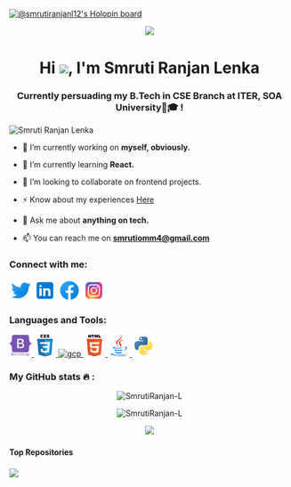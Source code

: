 [![@smrutiranjanl12's Holopin board](https://holopin.me/smrutiranjanl12)](https://holopin.io/@smrutiranjanl12)

<div id="header" align="center">
  <img src="https://media.giphy.com/media/M9gbBd9nbDrOTu1Mqx/giphy.gif" width="100"/>
</div>

<h1 align="center">Hi <img src="https://camo.githubusercontent.com/e8e7b06ecf583bc040eb60e44eb5b8e0ecc5421320a92929ce21522dbc34c891/68747470733a2f2f6d656469612e67697068792e636f6d2f6d656469612f6876524a434c467a6361737252346961377a2f67697068792e676966" width="30px">, I'm Smruti Ranjan Lenka</h1>
<h3 align="center">Currently persuading my B.Tech in CSE Branch at ITER, SOA University🏫🎓 !</h3>

<p align="left"> <img src="https://komarev.com/ghpvc/?username=SmrutiRanjan-L&label=Profile%20views&color=1c8b0e&style=flat" alt="Smruti Ranjan Lenka" /> </p>

- 🔭 I’m currently working on **myself, obviously.**

- 🌱 I’m currently learning **React.**

- 👯 I’m looking to collaborate on frontend projects.

- ⚡ Know about my experiences [Here](https://drive.google.com/file/d/1MEjYK4VNdg5EBtMu57ISkgt2XebJvnIw/view?usp=sharing)

- 💬 Ask me about **anything on tech.**

- 📫 You can reach me on **smrutiomm4@gmail.com**

<h3 align="left">Connect with me:</h3>
<p align="left">
<a href="https://twitter.com/Smrutilenka4" target="blank"><img align="center" src="https://github.com/kaal-coder/kaal-coder/blob/main/twitter.png" alt="_k_a_a_l" height="40" width="40" /></a>
<a href="https://www.linkedin.com/in/smruti-ranjan-lenka" target="blank"><img align="center" src="https://github.com/kaal-coder/kaal-coder/blob/main/linkedin.png" alt="smruti-ranjan-lenka" height="40" width="40" /></a>
<a href="https://www.facebook.com/smruti.omm.9" target="blank"><img align="center" src="https://github.com/kaal-coder/kaal-coder/blob/main/facebook.png" alt="smruti.omm.9" height="40" width="40" /></a>
<a href="https://www.instagram.com/smruti_rl.js/" target="blank"><img align="center" src="https://github.com/kaal-coder/kaal-coder/blob/main/instagram.png" alt="smruti_rl.js" height="40" width="40" /></a>
</p>

<h3 align="left">Languages and Tools:</h3>
<p align="left"> <a href="https://getbootstrap.com" target="_blank" rel="noreferrer"> <img src="https://raw.githubusercontent.com/devicons/devicon/master/icons/bootstrap/bootstrap-plain-wordmark.svg" alt="bootstrap" width="40" height="40"/> </a> <a href="https://www.w3schools.com/css/" target="_blank" rel="noreferrer"> <img src="https://raw.githubusercontent.com/devicons/devicon/master/icons/css3/css3-original-wordmark.svg" alt="css3" width="40" height="40"/> </a> <a href="https://cloud.google.com" target="_blank" rel="noreferrer"> <img src="https://www.vectorlogo.zone/logos/google_cloud/google_cloud-icon.svg" alt="gcp" width="40" height="40"/> </a> <a href="https://www.w3.org/html/" target="_blank" rel="noreferrer"> <img src="https://raw.githubusercontent.com/devicons/devicon/master/icons/html5/html5-original-wordmark.svg" alt="html5" width="40" height="40"/> </a> <a href="https://www.java.com" target="_blank" rel="noreferrer"> <img src="https://raw.githubusercontent.com/devicons/devicon/master/icons/java/java-original.svg" alt="java" width="40" height="40"/> </a>  </a> <a href="https://www.python.org" target="_blank" rel="noreferrer"> <img src="https://raw.githubusercontent.com/devicons/devicon/master/icons/python/python-original.svg" alt="python" width="40" height="40"/> </a> </p>

<h3 align="left">My GitHub stats 🔥 :</h3>

<p align="center"><img src="https://github-readme-stats.vercel.app/api?username=SmrutiRanjan-L&theme=highcontrast&show_icons=true" alt="SmrutiRanjan-L" />

<p align="center"><img src="http://github-readme-streak-stats.herokuapp.com?user=SmrutiRanjan-L&theme=highcontrast&hide_border=false" alt ="SmrutiRanjan-L" />
  
<p align="center"><img src="https://github-readme-stats.vercel.app/api/top-langs/?username=SmrutiRanjan-L&layout=compact&theme=vision-friendly-dark" />
  
#### Top Repositories



<a href="https://github.com/SmrutiRanjan-L/Portfolio">
  <img align="center" src="https://github-readme-stats.vercel.app/api/pin/?username=SmrutiRanjan-L&repo=Portfolio&theme=highcontrast" />
</a>
